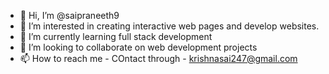 - 👋 Hi, I’m @saipraneeth9
- 👀 I’m interested in creating interactive web pages and develop websites. 
- 🌱 I’m currently learning full stack development
- 💞️ I’m looking to collaborate on web development projects  
- 📫 How to reach me - COntact through - krishnasai247@gmail.com  

<!---
saipraneeth9/saipraneeth9 is a ✨ special ✨ repository because its `README.md` (this file) appears on your GitHub profile.
You can click the Preview link to take a look at your changes.
--->
